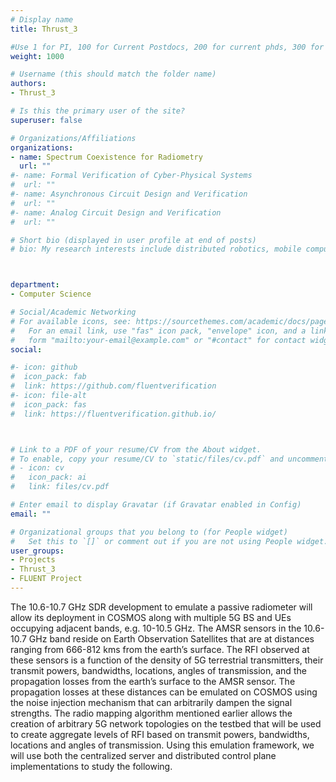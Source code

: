 ```yaml
---
# Display name
title: Thrust_3

#Use 1 for PI, 100 for Current Postdocs, 200 for current phds, 300 for current masters, 400 for current undergrads, 800 for alum postdocs, 810 for alum phds, 820 for alum masters, and 830 for alum undergrads, 900 for tools, 1000 for projects, 900 for tools, 1000 for projects
weight: 1000

# Username (this should match the folder name)
authors:
- Thrust_3

# Is this the primary user of the site?
superuser: false

# Organizations/Affiliations
organizations:
- name: Spectrum Coexistence for Radiometry
  url: ""
#- name: Formal Verification of Cyber-Physical Systems
#  url: ""
#- name: Asynchronous Circuit Design and Verification
#  url: ""
#- name: Analog Circuit Design and Verification
#  url: ""

# Short bio (displayed in user profile at end of posts)
# bio: My research interests include distributed robotics, mobile computing and programmable matter.



department:
- Computer Science

# Social/Academic Networking
# For available icons, see: https://sourcethemes.com/academic/docs/page-builder/#icons
#   For an email link, use "fas" icon pack, "envelope" icon, and a link in the
#   form "mailto:your-email@example.com" or "#contact" for contact widget.
social:

#- icon: github
#  icon_pack: fab
#  link: https://github.com/fluentverification
#- icon: file-alt
#  icon_pack: fas
#  link: https://fluentverification.github.io/



# Link to a PDF of your resume/CV from the About widget.
# To enable, copy your resume/CV to `static/files/cv.pdf` and uncomment the lines below.
# - icon: cv
#   icon_pack: ai
#   link: files/cv.pdf

# Enter email to display Gravatar (if Gravatar enabled in Config)
email: ""

# Organizational groups that you belong to (for People widget)
#   Set this to `[]` or comment out if you are not using People widget.
user_groups:
- Projects
- Thrust_3
- FLUENT Project
---
```


The 10.6-10.7 GHz SDR development to emulate a passive radiometer will allow its deployment in COSMOS along with multiple 5G BS and UEs occupying adjacent bands, e.g. 10-10.5 GHz. The AMSR sensors in the 10.6-10.7 GHz band reside on Earth Observation Satellites that are at distances ranging from 666-812 kms from the earth’s surface. The RFI observed at these sensors is a function of the density of 5G terrestrial transmitters, their transmit powers, bandwidths, locations, angles of transmission, and the propagation losses from the earth’s surface to the AMSR sensor. The propagation losses at these distances can be emulated on COSMOS using the noise injection mechanism that can arbitrarily dampen the signal strengths. The radio mapping algorithm mentioned earlier allows the creation of arbitrary 5G network topologies on the testbed that will be used to create aggregate levels of RFI based on transmit powers, bandwidths, locations and angles of transmission. Using this emulation framework, we will use both the centralized server and distributed control plane implementations to study the following.
